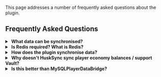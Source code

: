 This page addresses a number of frequently asked questions about the plugin.

## Frequently Asked Questions

<details>
<summary>&nbsp;<b>What data can be synchronised?</b></summary>

HuskSync supports synchronising a wide range of different data elements, each of which can be toggled to your liking. Please check out the [[Sync Features]] page for a full list.

</details>

<details>
<summary>&nbsp;<b>Is Redis required? What is Redis?</b></summary>

HuskSync requires Redis to operate (for reasons demonstrated below). Redis is an in-memory database server used for caching data at scale and sending messages across a network. You have a Redis server in a similar fashion to the way you have a MySQL database server. If you're using a Minecraft hosting company, you'll want to contact their support and ask if they offer Redis. If you're looking for a host, I have a list of some popular hosts and whether or not they support Redis [available to read here.](https://william278.net/redis-hosts)

</details>

<details>
<summary>&nbsp;<b>How does the plugin synchronise data?</b></summary>

[![System diagram](https://raw.githubusercontent.com/WiIIiam278/HuskSync/master/images/system-diagram.png)](#)

HuskSync makes use of both MySQL and Redis for optimal data synchronisation.

When a user changes servers, in addition to data being saved to MySQL, it is also cached via the Redis server with a temproary expiry key. When changing servers, the receiving server detects the key and sets the user data from Redis. When a player rejoins the network, the system fetches the last-saved data snapshot from the MySQL Database.

This approach is able to dramatically improve both synchronisation performance and reliability. A few other techniques are used to optimize this process, such as comrpessing the serialized user data json using Snappy.

</details>

<details>
<summary>&nbsp;<b>Why doesn't HuskSync sync player economy balances / support Vault?</b></summary>

This is a very common request, but there's a good reason why HuskSync does not support this.

The Vault API is designed to be a central "Vault" for storing user data. It's the role of economy plugins that *implement* vault to handle the data storage -- and, by extension, synchronization cross-server. Plugins that *hook into* Vault then expect to be able to use the Vault API to get the player's latest economy balance and data.

Plugins such as MySQLPlayerDataBridge that support synchronizing Vault *hook into* Vault and as a result can violate this expectation&mdash;plugins that expect Vault to return the latest user data no longer can. As a result, plugins like MySQLPlayerDataBridge have to provide lots of manual hooks and tweaks for individual plugins to ensure compatibility. 

This causes all sorts of compatibility issues with unsupported plugins and increases plugin size and update workload.

As a result, I recommend using an economy plugin (that directly *implements* the Vault API), that works cross-server. XConomy is a popular choice for this, which I have personally had a good experience with in the past.

</details>

<details>
<summary>&nbsp;<b>Is this better than MySQLPlayerDataBridge?</b></summary>

I can't provide a fair answer to this question! What I can say is that your mileage may vary. The performance improvements offered by HuskSync's synchronisation method will depend on your network environment and the economies of scale that come with your player count.

A migrator from MPDB is built-in to HuskSync.

</details>